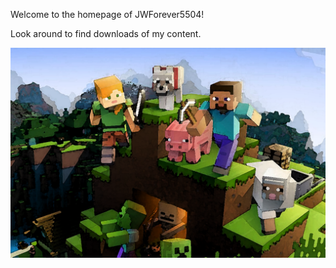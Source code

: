 Welcome to the homepage of JWForever5504! 

Look around to find downloads of my content.

![Banner](assets/home_banner.png)
